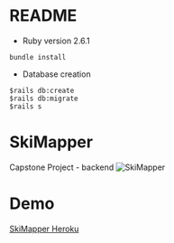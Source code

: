# README


* Ruby version 2.6.1
```
bundle install
```

* Database creation
```
$rails db:create 
$rails db:migrate 
$rails s
```


# SkiMapper
Capstone Project - backend 
![SkiMapper](https://github.com/diautzi/SkiMapperFront/blob/master/Screen%20Shot%202020-04-03%20at%201.41.50%20PM.png)

# Demo 

[SkiMapper Heroku](https://skimapper.herokuapp.com/)

